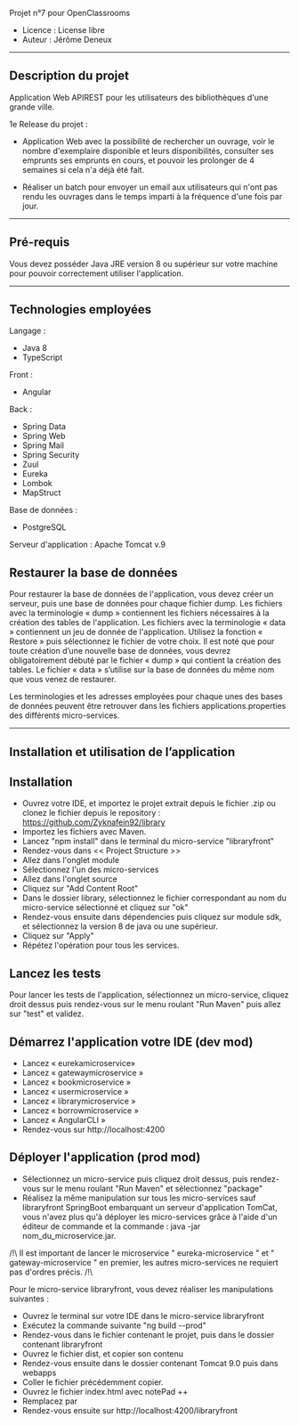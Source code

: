 Projet n°7 pour OpenClassrooms

- Licence : License libre
- Auteur : Jérôme Deneux

---------------------
Description du projet
---------------------

Application Web APIREST pour les utilisateurs des bibliothèques d'une grande ville.

1e Release du projet :

 - Application Web avec la possibilité de rechercher un ouvrage, voir le nombre d'exemplaire disponible et leurs disponibilités, consulter ses emprunts ses emprunts en cours, et pouvoir les prolonger de 4 semaines si cela n'a déjà été fait.
 
 - Réaliser un batch pour envoyer un email aux utilisateurs qui n'ont pas rendu les ouvrages dans le temps imparti à la fréquence d'une fois par jour.
 
 ----------
Pré-requis
----------

Vous devez posséder Java JRE version 8 ou supérieur sur votre machine pour pouvoir correctement utiliser l'application.
 
----------------------
Technologies employées
----------------------
Langage :
- Java 8
- TypeScript

Front : 
- Angular

Back :
- Spring Data
- Spring Web
- Spring Mail
- Spring Security
- Zuul
- Eureka
- Lombok
- MapStruct

Base de données :
- PostgreSQL

Serveur d'application :
Apache Tomcat v.9

Restaurer la base de données
----------------------------

Pour restaurer la base de données de l'application, vous devez créer un serveur, puis une base de données pour chaque fichier dump.
Les fichiers avec la terminologie « dump » contiennent les fichiers nécessaires à la création des tables de l'application.
Les fichiers avec la terminologie « data » contiennent un jeu de donnée de l'application.
Utilisez la fonction « Restore » puis sélectionnez le fichier de votre choix. Il est noté que pour toute création d’une nouvelle base de données, vous devrez obligatoirement débuté par le fichier « dump » qui contient la création des tables. Le fichier « data » s’utilise sur la base de données du même nom que vous venez de restaurer.

Les terminologies et les adresses employées pour chaque unes des bases de données peuvent être retrouver dans les fichiers applications.properties des différents micro-services.


--------------------------------------------
Installation et utilisation de l’application
--------------------------------------------

Installation
------------

-	Ouvrez votre IDE, et importez le projet extrait depuis le fichier .zip ou clonez le fichier depuis le repository :  https://github.com/Zyknafein92/library
-	Importez les fichiers avec Maven.
- Lancez "npm install" dans le terminal du micro-service "libraryfront"
- Rendez-vous dans << Project Structure >>
- Allez dans l'onglet module
- Sélectionnez l'un des micro-services
- Allez dans l'onglet source
- Cliquez sur "Add Content Root"
- Dans le dossier library, sélectionnez le fichier correspondant au nom du micro-service sélectionné et cliquez sur "ok"
- Rendez-vous ensuite dans dépendencies puis cliquez sur module sdk, et sélectionnez la version 8 de java ou une supérieur.
- Cliquez sur "Apply"
- Répétez l'opération pour tous les services.

Lancez les tests
----------------
Pour lancer les tests de l'application, sélectionnez un micro-service, cliquez droit dessus puis rendez-vous sur le menu roulant "Run Maven" puis allez sur "test" et validez.


Démarrez l'application votre IDE (dev mod)
------------------------------------------
-	Lancez « eurekamicroservice»
-	Lancez « gatewaymicroservice »
-	Lancez « bookmicroservice »
-	Lancez « usermicroservice »
-	Lancez « librarymicroservice »
-	Lancez « borrowmicroservice »
-	Lancez « AngularCLI »
-	Rendez-vous sur http://localhost:4200

Déployer l'application (prod mod)
---------------------------------
- Sélectionnez un micro-service puis cliquez droit dessus, puis rendez-vous sur le menu roulant "Run Maven" et sélectionnez "package"
- Réalisez la même manipulation sur tous les micro-services sauf libraryfront
SpringBoot embarquant un serveur d'application TomCat, vous n'avez plus qu'à déployer les micro-services grâce à l'aide d'un éditeur de commande et la commande : java -jar nom_du_microservice.jar.

/!\ Il est important de lancer le microservice " eureka-microservice " et " gateway-microservice " en premier, les autres micro-services ne requiert pas d'ordres précis. /!\

Pour le micro-service libraryfront, vous devez réaliser les manipulations suivantes :

- Ouvrez le terminal sur votre IDE dans le micro-service libraryfront
- Exécutez la commande suivante "ng build --prod"
- Rendez-vous dans le fichier contenant le projet, puis dans le dossier contenant libraryfront
- Ouvrez le fichier dist, et copier son contenu
- Rendez-vous ensuite dans le dossier contenant Tomcat 9.0 puis dans webapps
- Coller le fichier précédemment copier.
- Ouvrez le fichier index.html avec notePad ++
- Remplacez <base href="/"> par <base href="libraryfront">
- Rendez-vous ensuite sur http://localhost:4200/libraryfront







